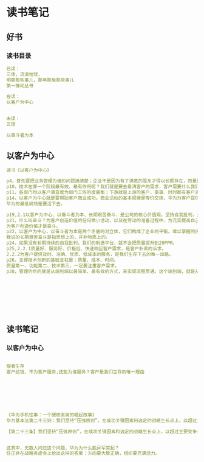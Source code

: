 # 读书笔记

## 好书

### 读书目录
```yml
已读：
三体，流浪地球，
明朝那些事儿，那年那兔那些事儿
第一推动丛书

在读：
以客户为中心


未读：
云球

以奋斗者为本


```

## 以客户为中心

```yml
读书《以客户为中心》

p4，首先要把业务管理为谁的问题搞清楚；企业不是因为有了满意的股东才得以长期存在，而是因为客户对企业提供的产品和服务感到满意而付钱才得以继续生存。
p10，技术在哪一个阶段最有效、最有作用呢？我们就是要去看清客户的需求，客户需要什么我们就做什么。
p11，各部门均以客户满意度为部门工作的度量衡；下游就是上游的客户，事事、时时都有客户满意度对你进行监督；
p14，以客户为中心就是要帮助客户商业成功。商业活动的基本规律是等价交换，华为为客户提供及时、准确、优质的服务，同时获取相应的合理回报。
华为的最低纲领是要活下去。

p19,2.1以客户为中心、以奋斗者为本、长期艰苦奋斗，是公司的核心价值观。坚持自我批判，是自我纠偏的机制。
p21，什么叫奋斗？为客户创造价值的任何微小活动，以及在劳动的准备过程中，为充实提高自己而做的努力，均叫奋斗，否则，再苦再累也不叫奋斗。
为客户创造价值才是奋斗。
p22，以客户为中心，以奋斗者为本是两个矛盾的对立体，它们构成了企业的平衡。难以掌握的灰度，妥协，考验所有的管理者。
我说的长期艰苦奋斗是指思想上的，并非物质上的。
p24，如果没有长期持续的自我批判，我们的制造平台，就不会把质量提升到20PPM。
p25,2.2.1质量好、服务好、价格低、快速响应客户需求，是客户朴素的诉求。
2.2.2为客户提供及时、准确、优质、低成本的服务，是我们生存下去的唯一出路。
p26，支撑技术创新的基础支柱是：质量、成本、时间。
质量第一、功能第二、技术第三，一定要注重客户需求。
p28，管理的目的就是从端到端以最简单、最有效的方式，来实现流程贯通。这个端到端，就是从客户的需求端来，到准确及时地满足客户需求端去。









```

## 读书笔记

### 以客户为中心

```yml

惶者生存
客户给钱，不为客户服务,还能为谁服务？客户是我们生存的唯一理由







《华为手机往事：一个硬核直男的崛起故事》 
华为基本法第二十三则：我们坚持“压强原则”，在成功关键因素何选定的战略生长点上，以超过主要竞争对手的强度配置资源，要么不做，要做，就极大地集中人力、物力和财力，实现重点突破。海思芯片在任正非心中，是华为手机的长远战略投资，一定要集中强攻，直至拿下上甘岭。

【第二十三条】我们坚持“压强原则”，在成功关键因素和选定的战略生长点上，以超过主要竞争对手的强度配置资源，要么不做，要做，就极大地集中人力、物力和财力，实现重点突破。在资源的分配上，应努力消除资源合理配置与有效利用的障碍。我们认识到对人、财、物这三种关键资源的分配，首先是对优秀人才的分配。我们的方针是使最优秀的人拥有充分的职权和必要的资源去实现分派给他们的任务。


这其中，无数人问过这个问题，华为为什么能异军突起？
任正非在战略务虚会上给出这样的答案：方向要大致正确，组织要充满活力。



```


## 

```yml


```

## 

```yml


```

## 

```yml


```

## 

```yml


```

## 

```yml


```

## 

```yml


```

## 

```yml


```

## 

```yml


```

## 

```yml


```

## 

```yml


```

## 

```yml


```

## 

```yml


```

## 

```yml


```

## 

```yml


```

## 

```yml


```

## 

```yml


```

## 

```yml


```

## 

```yml


```

## 

```yml


```







